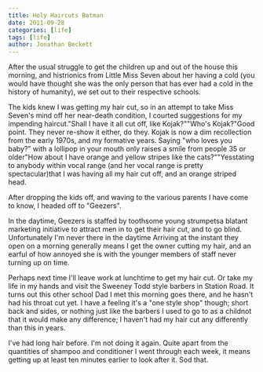 ```yaml
---
title: Holy Haircuts Batman
date: 2011-09-28
categories: [life]
tags: [life]
author: Jonathan Beckett
---
```


After the usual struggle to get the children up and out of the house this morning, and histrionics from Little Miss Seven about her having a cold (you would have thought she was the only person that has ever had a cold in the history of humanity), we set out to their respective schools.

The kids knew I was getting my hair cut, so in an attempt to take Miss Seven's mind off her near-death condition, I courted suggestions for my impending haircut."Shall I have it all cut off, like Kojak?""Who's Kojak?"Good point. They never re-show it either, do they. Kojak is now a dim recollection from the early 1970s, and my formative years. Saying "who loves you baby?" with a lollipop in your mouth only raises a smile from people 35 or older"How about I have orange and yellow stripes like the cats?""Yesstating to anybody within vocal range (and her vocal range is pretty spectacular)that I was having all my hair cut off, and an orange striped head.

After dropping the kids off, and waving to the various parents I have come to know, I headed off to "Geezers".

In the daytime, Geezers is staffed by toothsome young strumpetsa blatant marketing initiative to attract men in to get their hair cut, and to go blind. Unfortunately I'm never there in the daytime Arriving at the instant they open on a morning generally means I get the owner cutting my hair, and an earful of how annoyed she is with the younger members of staff never turning up on time.

Perhaps next time I'll leave work at lunchtime to get my hair cut. Or take my life in my hands and visit the Sweeney Todd style barbers in Station Road. It turns out this other school Dad I met this morning goes there, and he hasn't had his throat cut yet. I have a feeling it's a "one style shop" though; short back and sides, or nothing just like the barbers I used to go to as a childnot that it would make any difference; I haven't had my hair cut any differently than this in years.

I've had long hair before. I'm not doing it again. Quite apart from the quantities of shampoo and conditioner I went through each week, it means getting up at least ten minutes earlier to look after it. Sod that.